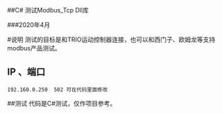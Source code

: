##C# 测试Modbus_Tcp Dll库

###2020年4月

#说明
	测试的目标是和TRIO运动控制器连接，也可以和西门子、欧姆龙等支持modbus产品测试。

## IP 、端口
	192.160.0.250  502 可在代码里面修改

##测试
	代码是C#测试，仅作项目参考。